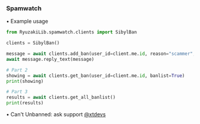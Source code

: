 ### Spamwatch
• Example usage
```python
from RyuzakiLib.spamwatch.clients import SibylBan

clients = SibylBan()

message = await clients.add_ban(user_id=client.me.id, reason="scammer", is_banned=True)
await message.reply_text(message)

# Part 2 
showing = await clients.get_ban(user_id=client.me.id, banlist=True)
print(showing)

# Part 3 
results = await clients.get_all_banlist()
print(results)
```
• Can't Unbanned: ask support [@xtdevs](https://t.me/xtdevs)
